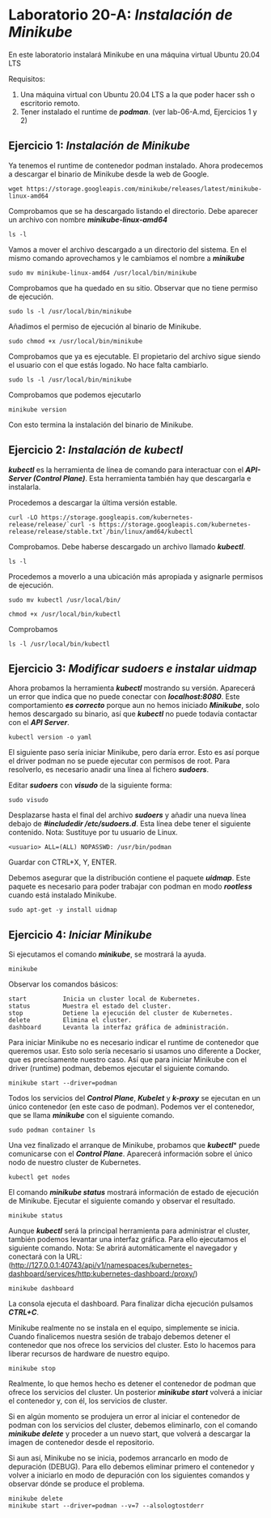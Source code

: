 # Laboratorio 20-A: ***Instalación de Minikube***
 
En este laboratorio instalará Minikube en una máquina virtual Ubuntu 20.04 LTS

Requisitos:

1. Una máquina virtual con Ubuntu 20.04 LTS a la que poder hacer ssh o escritorio remoto.
2. Tener instalado el runtime de ***podman***. (ver lab-06-A.md, Ejercicios 1 y 2)


## Ejercicio 1: ***Instalación de Minikube***

Ya tenemos el runtime de contenedor podman instalado. Ahora prodecemos a descargar el binario de Minikube desde la web de Google.
```
wget https://storage.googleapis.com/minikube/releases/latest/minikube-linux-amd64
```

Comprobamos que se ha descargado listando el directorio. Debe aparecer un archivo con nombre ***minikube-linux-amd64***
```
ls -l 
```

Vamos a mover el archivo descargado a un directorio del sistema. En el mismo comando aprovechamos y le cambiamos el nombre a ***minikube***
```
sudo mv minikube-linux-amd64 /usr/local/bin/minikube
```

Comprobamos que ha quedado en su sitio. Observar que no tiene permiso de ejecución.
```
sudo ls -l /usr/local/bin/minikube
```

Añadimos el permiso de ejecución al binario de Minikube.
```
sudo chmod +x /usr/local/bin/minikube
```

Comprobamos que ya es ejecutable. El propietario del archivo sigue siendo el usuario con el que estás logado. No hace falta cambiarlo.
```
sudo ls -l /usr/local/bin/minikube
```

Comprobamos que podemos ejecutarlo
```
minikube version
```

Con esto termina la instalación del binario de Minikube.


## Ejercicio 2: ***Instalación de kubectl***


***kubectl*** es la herramienta de línea de comando para interactuar con el ***API-Server (Control Plane)***. Esta herramienta también hay que descargarla e instalarla.

Procedemos a descargar la última versión estable.
```
curl -LO https://storage.googleapis.com/kubernetes-release/release/`curl -s https://storage.googleapis.com/kubernetes-release/release/stable.txt`/bin/linux/amd64/kubectl
```

Comprobamos. Debe haberse descargado un archivo llamado ***kubectl***.
```
ls -l
```

Procedemos a moverlo a una ubicación más apropiada y asignarle permisos de ejecución.
```
sudo mv kubectl /usr/local/bin/
```
```
chmod +x /usr/local/bin/kubectl
```

Comprobamos
```
ls -l /usr/local/bin/kubectl
```

## Ejercicio 3: ***Modificar sudoers e instalar uidmap***

Ahora probamos la herramienta ***kubectl*** mostrando su versión. Aparecerá un error que indica que no puede conectar con ***localhost:8080***. Este comportamiento ***es correcto*** porque aun no hemos iniciado ***Minikube***, solo hemos descargado su binario, así que ***kubectl*** no puede todavía contactar con el ***API Server***. 
```
kubectl version -o yaml
```

El siguiente paso sería iniciar Minikube, pero daría error. Esto es así porque el driver podman no se puede ejecutar con permisos de root. Para resolverlo, es necesario anadir una línea al fichero ***sudoers***.

Editar ***sudoers*** con ***visudo*** de la siguiente forma:
```
sudo visudo
```

Desplazarse hasta el final del archivo ***sudoers*** y añadir una nueva línea debajo de ***#includedir /etc/sudoers.d***. Esta línea debe tener el siguiente contenido. Nota: Sustituye ***<usuario>*** por tu usuario de Linux.
```
<usuario> ALL=(ALL) NOPASSWD: /usr/bin/podman
```

Guardar con CTRL+X, Y, ENTER.


Debemos asegurar que la distribución contiene el paquete ***uidmap***. Este paquete es necesario para poder trabajar con podman en modo ***rootless*** cuando está instalado Minikube.
```
sudo apt-get -y install uidmap
```

## Ejercicio 4: ***Iniciar Minikube***

Si ejecutamos el comando ***minikube***, se mostrará la ayuda. 
```
minikube
```

Observar los comandos básicos:
```
start          Inicia un cluster local de Kubernetes.
status         Muestra el estado del cluster.
stop           Detiene la ejecución del cluster de Kubernetes.
delete         Elimina el cluster.
dashboard      Levanta la interfaz gráfica de administración.
```

Para iniciar Minikube no es necesario indicar el runtime de contenedor que queremos usar. Esto solo sería necesario si usamos uno diferente a Docker, que es precísamente nuestro caso. Así que para iniciar Minikube con el driver (runtime) podman, debemos ejecutar el siguiente comando.
```
minikube start --driver=podman 
```

Todos los servicios del ***Control Plane***, ***Kubelet*** y ***k-proxy*** se ejecutan en un único contenedor (en este caso de podman). Podemos ver el contenedor, que se llama ***minikube*** con el siguiente comando.
```
sudo podman container ls
```

Una vez finalizado el arranque de Minikube, probamos que ***kubectl**** puede comunicarse con el ***Control Plane***. Aparecerá información sobre el único nodo de nuestro cluster de Kubernetes.
```
kubectl get nodes
```

El comando ***minikube status*** mostrará información de estado de ejecución de Minikube. Ejecutar el siguiente comando y observar el resultado.
```
minikube status
```

Aunque ***kubectl*** será la principal herramienta para administrar el cluster, también podemos levantar una interfaz gráfica. Para ello ejecutamos el siguiente comando. Nota: Se abrirá automáticamente el navegador y conectará con la URL: (http://127.0.0.1:40743/api/v1/namespaces/kubernetes-dashboard/services/http:kubernetes-dashboard:/proxy/)
```
minikube dashboard
```

La consola ejecuta el dashboard. Para finalizar dicha ejecución pulsamos ***CTRL+C***.

Minikube realmente no se instala en el equipo, simplemente se inicia. Cuando finalicemos nuestra sesión de trabajo debemos detener el contenedor que nos ofrece los servicios del cluster. Esto lo hacemos para liberar recursos de hardware de nuestro equipo.
```
minikube stop
```

Realmente, lo que hemos hecho es detener el contenedor de podman que ofrece los servicios del cluster. Un posterior ***minikube start*** volverá a iniciar el contenedor y, con él, los servicios de cluster.

Si en algún momento se produjera un error al iniciar el contenedor de podman con los servicios del cluster, debemos eliminarlo, con el comando ***minikube delete*** y proceder a un nuevo start, que volverá a descargar la imagen de contenedor desde el repositorio.

Si aun así, Minikube no se inicia, podemos arrancarlo en modo de depuración (DEBUG). Para ello debemos eliminar primero el contenedor y volver a iniciarlo en modo de depuración con los siguientes comandos y observar dónde se produce el problema.
```
minikube delete
minikube start --driver=podman --v=7 --alsologtostderr
```
